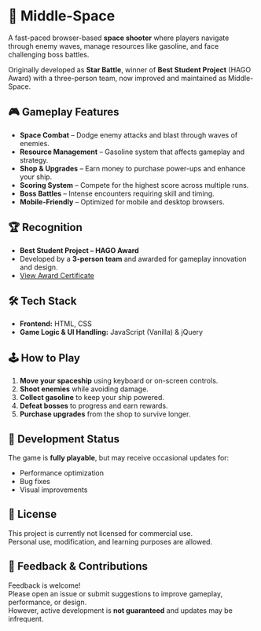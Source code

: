 # 🚀 Middle-Space

A fast-paced browser-based **space shooter** where players navigate through enemy waves, manage resources like gasoline, and face challenging boss battles.

Originally developed as **Star Battle**, winner of **Best Student Project** (HAGO Award) with a three-person team, now improved and maintained as Middle-Space.

## 🎮 Gameplay Features

-   **Space Combat** – Dodge enemy attacks and blast through waves of enemies.
-   **Resource Management** – Gasoline system that affects gameplay and strategy.
-   **Shop & Upgrades** – Earn money to purchase power-ups and enhance your ship.
-   **Scoring System** – Compete for the highest score across multiple runs.
-   **Boss Battles** – Intense encounters requiring skill and timing.
-   **Mobile-Friendly** – Optimized for mobile and desktop browsers.

## 🏆 Recognition

-   **Best Student Project – HAGO Award**
-   Developed by a **3-person team** and awarded for gameplay innovation and design.
-   [View Award Certificate](https://drive.google.com/file/d/1BSrLce1KSpspMU7FzRGodKFLMzOEurMq/view)

## 🛠 Tech Stack

-   **Frontend:** HTML, CSS
-   **Game Logic & UI Handling:** JavaScript (Vanilla) & jQuery

## 🕹️ How to Play

1. **Move your spaceship** using keyboard or on-screen controls.
2. **Shoot enemies** while avoiding damage.
3. **Collect gasoline** to keep your ship powered.
4. **Defeat bosses** to progress and earn rewards.
5. **Purchase upgrades** from the shop to survive longer.

## 🚧 Development Status

The game is **fully playable**, but may receive occasional updates for:

-   Performance optimization
-   Bug fixes
-   Visual improvements

## 📜 License

This project is currently not licensed for commercial use.  
Personal use, modification, and learning purposes are allowed.

## 💬 Feedback & Contributions

Feedback is welcome!  
Please open an issue or submit suggestions to improve gameplay, performance, or design.  
However, active development is **not guaranteed** and updates may be infrequent.

